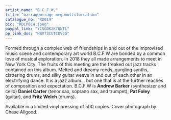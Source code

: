 ```yaml
---
artist_name: "B.C.F.W."
title: "barragemirage megamultifurcation"
catalogue_no: "RD014"
pic: "RDLP014.jpeg"
paypal_link: "YCSGDK2KTQNTL"
pp_link_dos: "HBV73CUTCDV2G"
---
```

Formed through a complex web of friendships in and out of the improvised music scene and contemporary art world B.C.F.W are bonded by a common love of musical exploration. In 2018 they all made arrangements to meet in New York City. The fruits of this meeting are the freaked out jazz tracks contained on this album. Melted and dreamy reeds, gurgling synths, clattering drums, and silky guitar weave in and out of each other in an electrifying dance. It is a jazz album… but one that is at the further reaches of composition and expectation. B.C.F.W is **Andrew Barker** (synthesizer and cello) **Daniel Carter** (tenor sax, soprano sax, and trumpet), **Pat Foley** (guitar), and **Fritz Welch** (drums).

Available in a limited vinyl pressing of 500 copies. Cover photograph by Chase Allgood.
